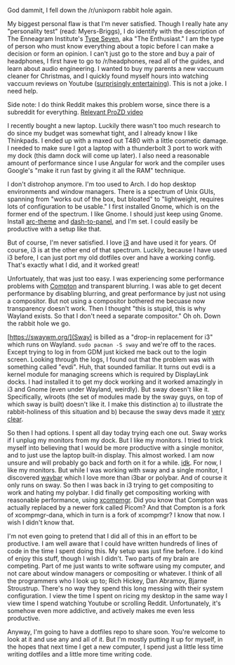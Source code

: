God dammit, I fell down the /r/unixporn rabbit hole again.

My biggest personal flaw is that I'm never satisfied. Though I really hate any "personality test" (read: Myers-Briggs), I do identify with the description of The Enneagram Institute's [Type Seven](https://www.enneagraminstitute.com/type-7), aka "The Enthusiast." I am the type of person who must know everything about a topic before I can make a decision or form an opinion. I can't just go to the store and buy a pair of headphones, I first have to go to /r/headphones, read all of the guides, and learn about audio engineering. I wanted to buy my parents a new vaccuum cleaner for Christmas, and I quickly found myself hours into watching vaccuum reviews on Youtube ([surprisingly entertaining](https://youtu.be/1uIos2Lulx8)). This is not a joke. I need help.

Side note: I do think Reddit makes this problem worse, since there is a subreddit for everything. [Relevant ProZD video](https://youtu.be/4ZK8Z8hulFg)

I recently bought a new laptop. Luckily there wasn't too much research to do since my budget was somewhat tight, and I already know I like Thinkpads. I ended up with a maxed out T480 with a little cosmetic damage. I needed to make sure I got a laptop with a thunderbolt 3 port to work with my dock (this damn dock will come up later). I also need a reasonable amount of performance since I use Angular for work and the compiler uses Google's "make it run fast by giving it all the RAM" technique.

I don't distrohop anymore. I'm too used to Arch. I do hop desktop environments and window managers. There is a spectrum of Unix GUIs, spanning from "works out of the box, but bloated" to "lightweight, requires lots of configuration to be usable." I first installed Gnome, which is on the former end of the spectrum. I like Gnome. I should just keep using Gnome. Install [arc-theme](https://github.com/horst3180/arc-theme) and [dash-to-panel](https://extensions.gnome.org/extension/1160/dash-to-panel/), and I'm set. I could easily be productive with a setup like that.

But of course, I'm never satisfied. I love [i3](https://i3wm.org/) and have used it for years. Of course, i3 is at the other end of that spectrum. Luckily, because I have used i3 before, I can just port my old dotfiles over and have a working config. That's exactly what I did, and it worked great!

Unfortuately, that was just too easy. I was experiencing some performance problems with [Compton](https://aur.archlinux.org/packages/compton-tryone-git/) and transparent blurring. I was able to get decent performance by disabling blurring, and great performance by just not using a compositor. But not using a compositor bothered me becuase now transparency doesn't work. Then I thought "this is stupid, this is why Wayland exists. So that I don't need a separate compositor." Oh oh. Down the rabbit hole we go.

[https://swaywm.org/](Sway) is billed as a "drop-in replacement for i3" which runs on Wayland. `sudo pacman -S sway` and we're off to the races. Except trying to log in from GDM just kicked me back out to the login screen. Looking through the logs, I found out that the problem was with something called "evdi". Huh, that sounded familiar. It turns out evdi is a kernel module for managing screens which is required by DisplayLink docks. I had installed it to get my dock working and it worked amazingly in i3 and Gnome (even under Wayland, weirdly). But sway doesn't like it. Specifically, wlroots (the set of modules made by the sway guys, on top of which sway is built) doesn't like it. I make this distinction a) to illustrate the rabbit-holiness of this situation and b) because the sway devs made it [very clear](https://github.com/swaywm/sway/issues/4176).

So then I had options. I spent all day today trying each one out. Sway works if I unplug my monitors from my dock. But I like my monitors. I tried to trick myself into believing that I would be more productive with a single monitor, and to just use the laptop built-in display. This almost worked. I am now unsure and will probably go back and forth on it for a while. [idk](https://hackernoon.com/why-i-stopped-using-multiple-monitors-bfd87efa2e5b). For now, I like my monitors. But while I was working with sway and a single monitor, I discovered [waybar](https://github.com/Alexays/Waybar) which I love more than i3bar or polybar. And of course it only runs on sway. So then I was back in i3 trying to get compositing to work and hating my polybar. I did finally get compositing working with reasonable performance, using [xcompmgr](https://wiki.archlinux.org/index.php/Xcompmgr). Did you know that Compton was actually replaced by a newer fork called Picom? And that Compton is a fork of xcompmgr-dana, which in turn is a fork of xcompmgr? I know that now. I wish I didn't know that.

I'm not even going to pretend that I did all of this in an effort to be productive. I am well aware that I could have written hundreds of lines of code in the time I spent doing this. My setup was just fine before. I do kind of enjoy this stuff, though I wish I didn't. Two parts of my brain are competing. Part of me just wants to write software using my computer, and not care about window managers or compositing or whatever. I think of all the programmers who I look up to; Rich Hickey, Dan Abramov, Bjarne Stroustrup. There's no way they spend this long messing with their system configuration. I view the time I spent on ricing my desktop in the same way I view time I spend watching Youtube or scrolling Reddit. Unfortunately, it's somehow even more addictive, and actively makes me even less productive.

Anyway, I'm going to have a dotfiles repo to share soon. You're welcome to look at it and use any and all of it. But I'm mostly putting it up for myself, in the hopes that next time I get a new computer, I spend just a little less time writing dotfiles and a little more time writing code.

